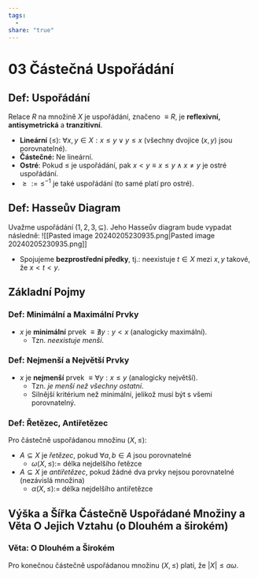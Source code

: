 ```yaml
---
tags:
  - 
share: "true"
---
```


# 03 Částečná Uspořádání

## **Def:** Uspořádání

Relace $R$ na množině $X$ je uspořádání, značeno $\equiv R$, je **reflexivní, antisymetrická** a **tranzitivní**.

- **Lineární** ($\le$): $\forall x, y \in X: x \le y \lor y \le x$ (všechny dvojice $(x, y)$ jsou porovnatelné).
- **Částečné:** Ne lineární.
- **Ostré**: Pokud $\le$ je uspořádání, pak $x < y \equiv x \le y \land x \neq y$ je ostré uspořádání.
- $\ge := \le^{-1}$ je také uspořádání (to samé platí pro ostré).

## **Def:** Hasseův Diagram

Uvažme uspořádání $\left({1, 2, 3}, \subseteq\right)$. Jeho Hasseův diagram bude vypadat následně:
![[Pasted image 20240205230935.png|Pasted image 20240205230935.png]]
- Spojujeme **bezprostřední předky**, tj.: neexistuje $t \in X$ mezi $x, y$ takové, že $x < t < y$.

## Základní Pojmy

### **Def:** Minimální a Maximální Prvky

- $x$ je **minimální** prvek $\equiv \nexists y: y < x$ (analogicky maximální).
    - Tzn. *neexistuje menší*.

### **Def:** Nejmenší a Největší Prvky

- $x$ je **nejmenší** prvek $\equiv \forall y: x \le y$ (analogicky největší).
    - Tzn. *je menší než všechny ostatní*.
    - Silnější kritérium než minimální, jelikož musí být s všemi porovnatelný.

### **Def:** Řetězec, Antiřetězec

Pro částečně uspořádanou množinu $\left(X, \le\right)$:

- $A \subseteq X$ je *řetězec*, pokud $\forall a, b \in A$ jsou porovnatelné
    - $\omega\left(X, \le\right) :=$ délka nejdelšího řetězce
- $A \subseteq X$ je *antiřetězec*, pokud žádné dva prvky nejsou porovnatelné (nezávislá množina)
    - $\alpha\left(X, \le\right) :=$ délka nejdelšího antiřetězce

## Výška a Šířka Částečně Uspořádané Množiny a Věta O Jejich Vztahu (o Dlouhém a širokém)

### **Věta:** O Dlouhém a Širokém

Pro konečnou částečně uspořádanou množinu $\left(X, \le\right)$ platí, že $\left|X\right| \le \alpha \omega$.